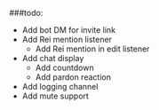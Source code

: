 ###todo:
- Add bot DM for invite link
- Add Rei mention listener
    - Add Rei mention in edit listener
- Add chat display
    - Add countdown
    - Add pardon reaction
- Add logging channel
- Add mute support